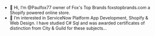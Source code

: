 - 👋 Hi, I’m @Paulfox77 owner of Fox's Top Brands foxstopbrands.com a Shopify powered online store.
- 👀 I’m interested in ServiceNow Platform App Development, Shopify & Web Design. I have studied C# Sql and was awarded certificates of distinction from City & Guild for these subjects...

<!---
Paulfox77/Paulfox77 is a ✨ special ✨ repository because its `README.md` (this file) appears on your GitHub profile.
You can click the Preview link to take a look at your changes.
--->
